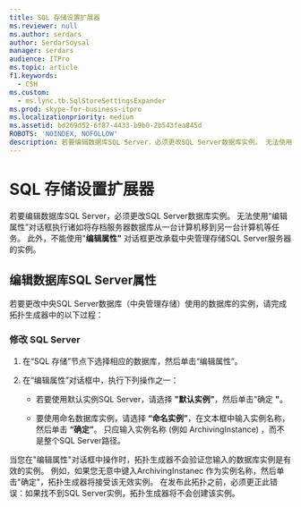 ```yaml
---
title: SQL 存储设置扩展器
ms.reviewer: null
ms.author: serdars
author: SerdarSoysal
manager: serdars
audience: ITPro
ms.topic: article
f1.keywords:
  - CSH
ms.custom:
  - ms.lync.tb.SqlStoreSettingsExpander
ms.prod: skype-for-business-itpro
ms.localizationpriority: medium
ms.assetid: bd269d52-6f87-4433-b9b0-2b543fea845d
ROBOTS: 'NOINDEX, NOFOLLOW'
description: 若要编辑数据库SQL Server，必须更改SQL Server数据库实例。 无法使用“编辑属性”对话框执行诸如将存档服务器数据库从一台计算机移到另一台计算机等任务。 此外，不能使用"编辑属性"对话框来更改SQL Server中央管理存储的主机实例。
---
```


# <a name="sql-store-settings-expander"></a>SQL 存储设置扩展器
 
若要编辑数据库SQL Server，必须更改SQL Server数据库实例。 无法使用“编辑属性”对话框执行诸如将存档服务器数据库从一台计算机移到另一台计算机等任务。 此外，不能使用"**编辑属性"** 对话框更改承载中央管理存储SQL Server服务器的实例。
  
## <a name="editing-the-properties-of-a-sql-server-database"></a>编辑数据库SQL Server属性

若要更改中央SQL Server数据库（中央管理存储）使用的数据库的实例，请完成拓扑生成器中的以下过程：
  
### <a name="to-modify-an-instance-of-sql-server"></a>修改 SQL Server

1. 在“SQL 存储”节点下选择相应的数据库，然后单击“编辑属性”。
    
2. 在“编辑属性”对话框中，执行下列操作之一：
    
   - 若要使用默认实例SQL Server，请选择 **"默认实例"**，然后单击"确定 **"**。
    
   - 要使用命名数据库实例，请选择 **“命名实例”**，在文本框中输入实例名称，然后单击 **“确定”**。 只应输入实例名称 (例如 ArchivingInstance) ，而不是整个SQL Server路径。
    
当您在"编辑属性"对话框中操作时，拓扑生成器不会验证您输入的数据库实例是有效的实例。 例如，如果您无意中键入ArchivingInstanec 作为实例名称，然后单击"确定"，拓扑生成器将接受该无效实例。 在发布此拓扑之前，必须更正此错误：如果找不到SQL Server实例，拓扑生成器将不会创建该实例。
  

